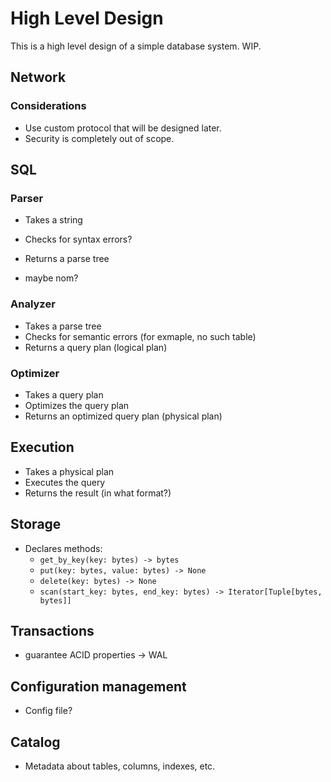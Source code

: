 # High Level Design
This is a high level design of a simple database system. WIP.

## Network

### Considerations
- Use custom protocol that will be designed later.
- Security is completely out of scope.

## SQL

### Parser
- Takes a string
- Checks for syntax errors?
- Returns a parse tree

- maybe nom? 

### Analyzer
- Takes a parse tree
- Checks for semantic errors (for exmaple, no such table)
- Returns a query plan (logical plan)

### Optimizer
- Takes a query plan
- Optimizes the query plan
- Returns an optimized query plan (physical plan)


## Execution
- Takes a physical plan
- Executes the query
- Returns the result (in what format?)

## Storage
- Declares methods:
  - `get_by_key(key: bytes) -> bytes` 
  - `put(key: bytes, value: bytes) -> None`
  - `delete(key: bytes) -> None`
  - `scan(start_key: bytes, end_key: bytes) -> Iterator[Tuple[bytes, bytes]]`

## Transactions
- guarantee ACID properties -> WAL


## Configuration management
- Config file?

## Catalog
- Metadata about tables, columns, indexes, etc.
